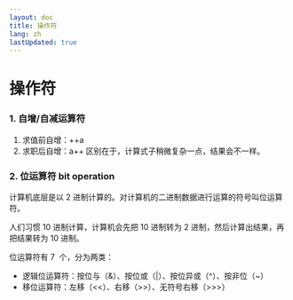 ```yaml
---
layout: doc
title: 操作符
lang: zh
lastUpdated: true
---
```


# 操作符

### 1. 自增/自减运算符

1. 求值前自增：++a
2. 求职后自增：a++
   区别在于，计算式子稍微复杂一点，结果会不一样。

### 2. 位运算符 bit operation

计算机底层是以 2 进制计算的。对计算机的二进制数据进行运算的符号叫位运算符。

人们习惯 10 进制计算，计算机会先把 10 进制转为 2 进制，然后计算出结果，再把结果转为 10 进制。

位运算符有 7  个，分为两类：

- 逻辑位运算符：按位与（&）、按位或（|）、按位异或（^）、按非位（~）
- 移位运算符：左移（<<）、右移（>>）、无符号右移（>>>）
